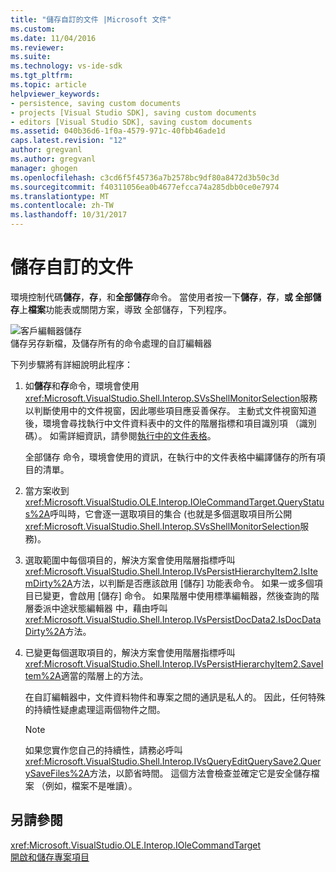 ```yaml
---
title: "儲存自訂的文件 |Microsoft 文件"
ms.custom: 
ms.date: 11/04/2016
ms.reviewer: 
ms.suite: 
ms.technology: vs-ide-sdk
ms.tgt_pltfrm: 
ms.topic: article
helpviewer_keywords:
- persistence, saving custom documents
- projects [Visual Studio SDK], saving custom documents
- editors [Visual Studio SDK], saving custom documents
ms.assetid: 040b36d6-1f0a-4579-971c-40fbb46ade1d
caps.latest.revision: "12"
author: gregvanl
ms.author: gregvanl
manager: ghogen
ms.openlocfilehash: c3cd6f5f45736a7b2578bc9df80a8472d3b50c3d
ms.sourcegitcommit: f40311056ea0b4677efcca74a285dbb0ce0e7974
ms.translationtype: MT
ms.contentlocale: zh-TW
ms.lasthandoff: 10/31/2017
---
```

# <a name="saving-a-custom-document"></a>儲存自訂的文件
環境控制代碼**儲存**，**存**，和**全部儲存**命令。 當使用者按一下**儲存**，**存**，**或 全部儲存**上**檔案**功能表或關閉方案，導致 全部儲存，下列程序。  
  
 ![客戶編輯器儲存](../../extensibility/internals/media/private.gif "私用")  
儲存另存新檔，及儲存所有的命令處理的自訂編輯器  
  
 下列步驟將有詳細說明此程序：  
  
1.  如**儲存**和**存**命令，環境會使用<xref:Microsoft.VisualStudio.Shell.Interop.SVsShellMonitorSelection>服務以判斷使用中的文件視窗，因此哪些項目應妥善保存。 主動式文件視窗知道後，環境會尋找執行中文件資料表中的文件的階層指標和項目識別項 （識別碼）。 如需詳細資訊，請參閱[執行中的文件表格](../../extensibility/internals/running-document-table.md)。  
  
     全部儲存 命令，環境會使用的資訊，在執行中的文件表格中編譯儲存的所有項目的清單。  
  
2.  當方案收到<xref:Microsoft.VisualStudio.OLE.Interop.IOleCommandTarget.QueryStatus%2A>呼叫時，它會逐一選取項目的集合 (也就是多個選取項目所公開<xref:Microsoft.VisualStudio.Shell.Interop.SVsShellMonitorSelection>服務)。  
  
3.  選取範圍中每個項目的，解決方案會使用階層指標呼叫<xref:Microsoft.VisualStudio.Shell.Interop.IVsPersistHierarchyItem2.IsItemDirty%2A>方法，以判斷是否應該啟用 [儲存] 功能表命令。 如果一或多個項目已變更，會啟用 [儲存] 命令。 如果階層中使用標準編輯器，然後查詢的階層委派中途狀態編輯器 中，藉由呼叫<xref:Microsoft.VisualStudio.Shell.Interop.IVsPersistDocData2.IsDocDataDirty%2A>方法。  
  
4.  已變更每個選取項目的，解決方案會使用階層指標呼叫<xref:Microsoft.VisualStudio.Shell.Interop.IVsPersistHierarchyItem2.SaveItem%2A>適當的階層上的方法。  
  
     在自訂編輯器中，文件資料物件和專案之間的通訊是私人的。 因此，任何特殊的持續性疑慮處理這兩個物件之間。  
  
    > [!NOTE]
    >  如果您實作您自己的持續性，請務必呼叫<xref:Microsoft.VisualStudio.Shell.Interop.IVsQueryEditQuerySave2.QuerySaveFiles%2A>方法，以節省時間。 這個方法會檢查並確定它是安全儲存檔案 （例如，檔案不是唯讀）。  
  
## <a name="see-also"></a>另請參閱  
 <xref:Microsoft.VisualStudio.OLE.Interop.IOleCommandTarget>   
 [開啟和儲存專案項目](../../extensibility/internals/opening-and-saving-project-items.md)